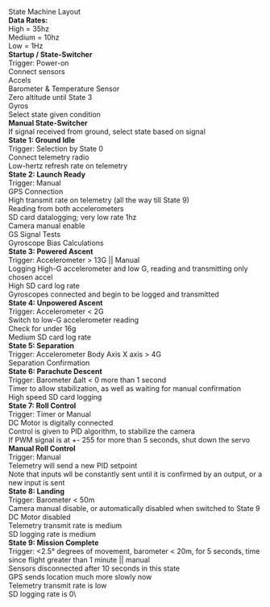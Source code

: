 State Machine Layout\
**Data Rates:**\
  	High = 35hz\
  	Medium = 10hz\
 	Low = 1Hz\
**Startup / State-Switcher**\
	Trigger: Power-on\
	Connect sensors\
	Accels\
	Barometer & Temperature Sensor\
	Zero altitude until State 3\
	Gyros\
	Select state given condition\
**Manual State-Switcher**\
	If signal received from ground, select state based on signal\
**State 1: Ground Idle**\
	Trigger: Selection by State 0\
	Connect telemetry radio\
	Low-hertz refresh rate on telemetry\
**State 2: Launch Ready**\
	Trigger: Manual\
	GPS Connection\
	High transmit rate on telemetry (all the way till State 9)\
	Reading from both accelerometers\
	SD card datalogging; very low rate 1hz\
	Camera manual enable\
	GS Signal Tests\
	Gyroscope Bias Calculations\
**State 3: Powered Ascent**\
	Trigger: Accelerometer > 13G || Manual\
	Logging High-G accelerometer and low G,  reading and transmitting only chosen accel\
	High SD card log rate\
	Gyroscopes connected and begin to be logged and transmitted\
**State 4: Unpowered Ascent**\
	Trigger: Accelerometer < 2G\
	Switch to low-G accelerometer reading\
	Check for under 16g\
	Medium SD card log rate\
**State 5: Separation**\
	Trigger: Accelerometer Body Axis X axis > 4G\
	Separation Confirmation\
**State 6: Parachute Descent**\
	Trigger: Barometer Δalt < 0 more than 1 second\
	Timer to allow stabilization, as well as waiting for manual confirmation\
	High speed SD card logging\
**State 7: Roll Control**\
	Trigger: Timer or Manual\
	DC Motor is digitally connected\
	Control is given to PID algorithm, to stabilize the camera\
	If PWM signal is at +- 255 for more than 5 seconds, shut down the servo\
**Manual Roll Control**\
	Trigger: Manual\
	Telemetry will send a new PID setpoint\
	Note that inputs wll be constantly sent until it is confirmed by an output, or a new input is sent\
**State 8: Landing**\
	Trigger: Barometer < 50m\
	Camera manual disable, or automatically disabled when switched to State 9\
	DC Motor disabled\
	Telemetry transmit rate is medium\
	SD logging rate is medium\
**State 9: Mission Complete**\
	Trigger: <2.5° degrees of movement, barometer < 20m, for 5 seconds, time since flight greater than 1 minute || manual\
	Sensors disconnected after 10 seconds in this state\
	GPS sends location much more slowly now\
	Telemetry transmit rate is low\
	SD logging rate is 0\
